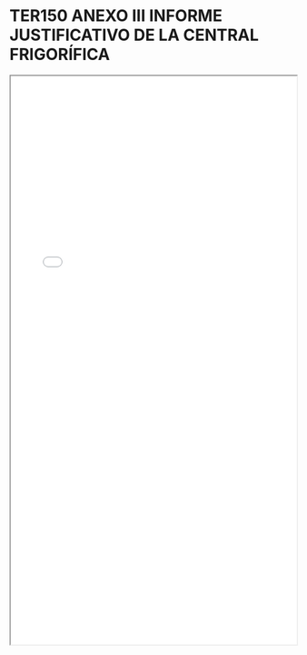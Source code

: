 # TER150 ANEXO III INFORME JUSTIFICATIVO DE LA CENTRAL FRIGORÍFICA

<iframe src="../TER150 ANEXO III INFORME JUSTIFICATIVO DE LA CENTRAL FRIGORÍFICA.pdf" width="100%" height="1000px"></iframe>

